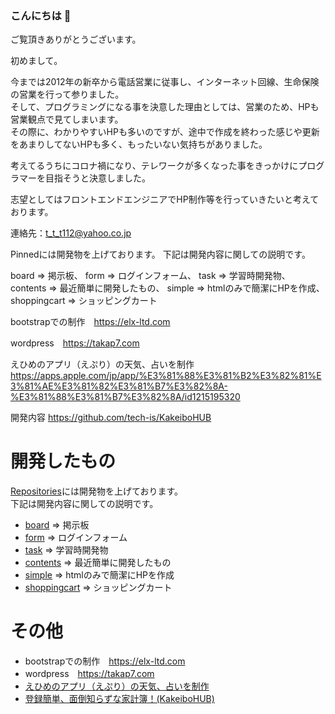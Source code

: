 ### こんにちは 👋

ご覧頂きありがとうございます。

初めまして。

今までは2012年の新卒から電話営業に従事し、インターネット回線、生命保険の営業を行って参りました。
<BR>そして、プログラミングになる事を決意した理由としては、営業のため、HPも営業観点で見てしまいます。
<BR>その際に、わかりやすいHPも多いのですが、途中で作成を終わった感じや更新をあまりしてないHPも多く、もったいない気持ちがありました。

考えてるうちにコロナ禍になり、テレワークが多くなった事をきっかけにプログラマーを目指そうと決意しました。

志望としてはフロントエンドエンジニアでHP制作等を行っていきたいと考えております。

連絡先：t_t_t112@yahoo.co.jp

Pinnedには開発物を上げております。
下記は開発内容に関しての説明です。

board => 掲示板、
form => ログインフォーム、
task => 学習時開発物、
contents => 最近簡単に開発したもの、
simple => htmlのみで簡潔にHPを作成、
shoppingcart => ショッピングカート

bootstrapでの制作　https://elx-ltd.com

wordpress　https://takap7.com

えひめのアプリ（えぷり）の天気、占いを制作
https://apps.apple.com/jp/app/%E3%81%88%E3%81%B2%E3%82%81%E3%81%AE%E3%81%82%E3%81%B7%E3%82%8A-%E3%81%88%E3%81%B7%E3%82%8A/id1215195320

開発内容
https://github.com/tech-is/KakeiboHUB
# 開発したもの
[Repositories](https://github.com/takahumip7?tab=repositories)には開発物を上げております。
<BR>下記は開発内容に関しての説明です。

- [board](https://github.com/takahumip7/board) => 掲示板
- [form](https://github.com/takahumip7/form) => ログインフォーム
- [task](https://github.com/takahumip7/task) => 学習時開発物
- [contents](https://github.com/takahumip7/contents) => 最近簡単に開発したもの
- [simple](https://github.com/takahumip7/simple) => htmlのみで簡潔にHPを作成
- [shoppingcart](https://github.com/takahumip7/shoppingcart) => ショッピングカート

# その他
- bootstrapでの制作　https://elx-ltd.com
- wordpress　https://takap7.com
- [えひめのアプリ（えぷり）の天気、占いを制作](https://apps.apple.com/jp/app/%E3%81%88%E3%81%B2%E3%82%81%E3%81%AE%E3%81%82%E3%81%B7%E3%82%8A-%E3%81%88%E3%81%B7%E3%82%8A/id1215195320)
- [登録簡単、面倒知らずな家計簿！(KakeiboHUB)](https://github.com/tech-is/KakeiboHUB)

<!--
**takahumip7/takahumip7** is a ✨ _special_ ✨ repository because its `README.md` (this file) appears on your GitHub profile.

Here are some ideas to get you started:

- 🔭 I’m currently working on ...
- 🌱 I’m currently learning ...
- 👯 I’m looking to collaborate on ...
- 🤔 I’m looking for help with ...
- 💬 Ask me about ...
- 📫 How to reach me: ...
- 😄 Pronouns: ...
- ⚡ Fun fact: ...
-->
